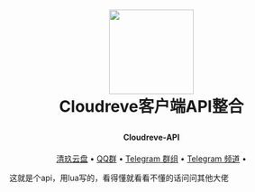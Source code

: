 <h1 align="center">
  
  <a href="https://www.qjpan.com/" alt="logo" ><img src="https://pan.z2z.cc/tu/logo-removebg-preview.png" width="150"/></a>
   <br>
   Cloudreve客户端API整合
 
</h1>

<h4 align="center">Cloudreve-API</h4>



<p align="center">
  <a href="https://www.qingstore.cn">清玖云盘</a> •
  <a href="https://jq.qq.com/?_wv=1027&k=ZgLrYvkq">QQ群</a> •
  <a href="https://t.me/cloudreve_crq">Telegram 群组</a> •
  <a href="https://t.me/cloudreve_cr">Telegram 频道</a> •
</p>

这就是个api，用lua写的，看得懂就看看不懂的话问问其他大佬
